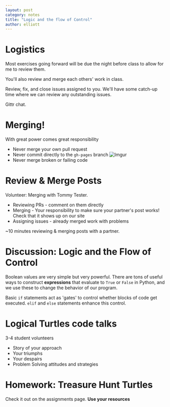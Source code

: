 ```yaml
---
layout: post
category: notes
title: "Logic and the flow of Control"
author: elliott
---
```


# Logistics

Most exercises going forward will be due the night before class to allow for me to 
review them.

You'll also review and merge each others' work in class.

Review, fix, and close issues assigned to you. We'll have some catch-up time where
we can review any outstanding issues.

Gittr chat.

# Merging!

With great power comes great responsibility

* Never merge your own pull request
* Never commit directly to the `gh-pages` branch
![Imgur](http://i.imgur.com/sEFqgU7.png)
* Never merge broken or failing code

# Review & Merge Posts

Volunteer: Merging with Tommy Tester.

* Reviewing PRs - comment on them directly
* Merging - Your responsibility to make sure your partner's post works! Check that it shows up on our site
* Assigning issues - already merged work with problems


~10 minutes reviewing & merging posts with a partner.

# Discussion: Logic and the Flow of Control

Boolean values are very simple but very powerful.  There are tons of useful ways to 
construct **expressions** that evaluate to `True` or `False` in Python, and we use these
to change the behavior of our program. 

Basic `if` statements act as 'gates' to control whether blocks of code get executed.
`elif` and `else` statements enhance this control.

# Logical Turtles code talks

3-4 student volunteers

* Story of your approach
* Your triumphs
* Your despairs
* Problem Solving attitudes and strategies

# Homework: Treasure Hunt Turtles

Check it out on the assignments page.  **Use your resources**

